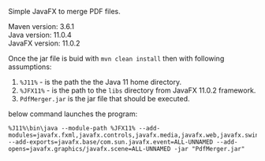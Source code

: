 Simple JavaFX to merge PDF files.

Maven version:  3.6.1 <br />
Java version:   11.0.4 <br />
JavaFX version: 11.0.2 <br />

Once the jar file is buid with `mvn clean install` then with following assumptions: <br />
1. `%J11%` - is the path the the Java 11 home directory. <br />
2. `%JFX11%` - is the path to the `libs` directory from JavaFX 11.0.2 framework. <br />
3. `PdfMerger.jar` is the jar file that should be executed. <br />

below command launches the program: 
```
%J11%\bin\java --module-path %JFX11% --add-modules=javafx.fxml,javafx.controls,javafx.media,javafx.web,javafx.swing --add-exports=javafx.base/com.sun.javafx.event=ALL-UNNAMED --add-opens=javafx.graphics/javafx.scene=ALL-UNNAMED -jar "PdfMerger.jar"
```
